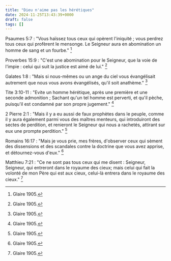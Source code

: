 ```yaml
---
title: "Dieu n'aime pas les hérétiques"
date: 2024-11-25T13:43:39+0000
draft: false
tags: []
---
```


Psaumes 5:7 : "Vous haïssez tous ceux qui opèrent l'iniquité ; vous perdrez tous ceux qui profèrent le mensonge. Le Seigneur aura en abomination un homme de sang et un fourbe." [^1]

[^1]: Glaire 1905.

Proverbes 15:9 : "C'est une abomination pour le Seigneur, que la voie de l'impie : celui qui suit la justice est aimé de lui." [^2]

[^2]: Glaire 1905.

Galates 1:8 : "Mais si nous-mêmes ou un ange du ciel vous évangélisait autrement que nous vous avons évangélisés, qu'il soit anathème." [^3]

[^3]: Glaire 1905.

Tite 3:10-11 : "Evite un homme hérétique, après une première et une seconde admonition ; Sachant qu'un tel homme est perverti, et qu'il pèche, puisqu'il est condamné par son propre jugement." [^4]

[^4]: Glaire 1905.

2 Pierre 2:1 : "Mais il y a eu aussi de faux prophètes dans le peuple, comme il y aura également parmi vous des maîtres menteurs, qui introduiront des sectes de perdition, et renieront le Seigneur qui nous a rachetés, attirant sur eux une prompte perdition." [^5]

[^5]: Glaire 1905.

Romains 16:17 : "Mais je vous prie, mes frères, d'observer ceux qui sèment des dissensions et des scandales contre la doctrine que vous avez apprise, et détournez-vous d'eux." [^6]

[^6]: Glaire 1905.

Matthieu 7:21 : "Ce ne sont pas tous ceux qui me disent : Seigneur, Seigneur, qui entreront dans le royaume des cieux; mais celui qui fait la volonté de mon Père qui est aux cieux, celui-là entrera dans le royaume des cieux." [^7]

[^7]: Glaire 1905.


